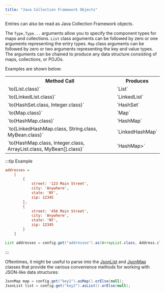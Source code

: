 ```yaml
---
title: "Java Collection Framework Objects"
---
```


Entries can also be read as Java Collection Framework objects.

The `Type,Type...` arguments allow you to specify the component types for maps and collections.
`List` class arguments can be followed by zero or one arguments representing the entry types.
`Map` class arguments can be followed by zero or two arguments representing the key and value types.
The arguments can be chained to produce any data structure consisting of maps, collections, or POJOs.

Examples are shown below:

<table class="code-table">
<tr>
<th>Method Call</th>
<th>Produces</th>
</tr>
<tr>
<td>`to(List.class)`</td>
<td>`List<?>`</td>
</tr>
<tr>
<td>`to(LinkedList.class)`</td>
<td>`LinkedList<?>`</td>
</tr>
<tr>
<td>`to(HashSet.class, Integer.class)`</td>
<td>`HashSet<Integer>`</td>
</tr>
<tr>
<td>`to(Map.class)`</td>
<td>`Map<?,?>`</td>
</tr>
<tr>
<td>`to(HashMap.class)`</td>
<td>`HashMap<?,?>`</td>
</tr>
<tr>
<td>`to(LinkedHashMap.class, String.class, MyBean.class)`</td>
<td>`LinkedHashMap<String,MyBean>`</td>
</tr>
<tr>
<td>`to(HashMap.class, Integer.class, ArrayList.class, MyBean[].class)`</td>
<td>`HashMap<Integer,ArrayList<MyBean[]>>`</td>
</tr>
</table>

:::tip Example
```ini
addresses =
    [
        {
            street: '123 Main Street',
            city: 'Anywhere',
            state: 'NY',
            zip: 12345
        },
        {
            street: '456 Main Street',
            city: 'Anywhere',
            state: 'NY',
            zip: 12345
        }
    ]
```

```java
List addresses = config.get("addresses").as(ArrayList.class, Address.class).orElse(null);
```
:::

Oftentimes, it might be useful to parse into the [JsonList]({{API_DOCS}}/org/apache/juneau/collections/JsonList.html)
and [JsonMap]({{API_DOCS}}/org/apache/juneau/collections/JsonMap.html)
classes that provide the various convenience methods for working with JSON-like data structures:

```java
JsonMap map = config.get("key1").asMap().orElse(null);
JsonList list = config.get("key2").asList().orElse(null);
```